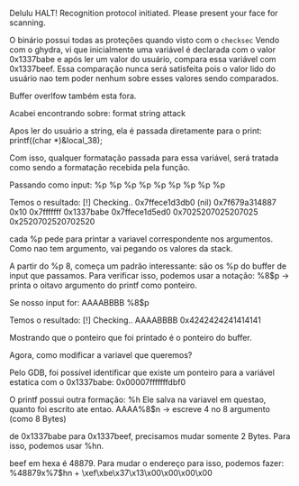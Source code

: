Delulu
HALT! Recognition protocol initiated. Please present your face for 
scanning.

O binário possui todas as proteções quando visto com o `checksec`
Vendo com o ghydra, vi que inicialmente uma variável é declarada
com o valor 0x1337babe e após ler um valor do usuário, compara
essa variável com 0x1337beef. Essa comparação nunca será satisfeita
pois o valor lido do usuário nao tem poder nenhum sobre esses valores
sendo comparados.

Buffer overlfow também esta fora.

Acabei encontrando sobre: format string attack

Apos ler do usuário a string, ela é passada diretamente para o print:
printf((char *)&local_38);

Com isso, qualquer formatação passada para essa variável, será tratada
como sendo a formatação recebida pela função.

Passando como input:
%p %p %p %p %p %p %p %p %p  

Temos o resultado:
[!] Checking.. 0x7ffece1d3db0 (nil) 0x7f679a314887 0x10 0x7fffffff 0x1337babe 0x7ffece1d5ed0 0x7025207025207025 0x2520702520702520

cada %p pede para printar a variavel correspondente nos argumentos.
Como nao tem argumento, vai pegando os valores da stack.

A partir do %p 8, começa um padrão interessante: são os %p do buffer
de input que passamos. Para verificar isso, podemos usar a notação:
%8$p -> printa o oitavo argumento do printf como ponteiro.

Se nosso input for:
AAAABBBB %8$p

Temos o resultado:
[!] Checking.. AAAABBBB 0x4242424241414141

Mostrando que o ponteiro que foi printado é o ponteiro do buffer.

Agora, como modificar a variavel que queremos?

Pelo GDB, foi possível identificar que existe um ponteiro para
a variável estatica com o 0x1337babe:
0x00007fffffffdbf0

O printf possui outra formação: %h
Ele salva na variavel em questao, quanto foi escrito ate entao.
AAAA%8$n -> escreve 4 no 8 argumento (como 8 Bytes)

de 0x1337babe para 0x1337beef, precisamos mudar somente
2 Bytes. Para isso, podemos usar %hn.

beef em hexa é 48879. Para mudar o endereço para isso,
podemos fazer:
%48879x%7$hn + \xef\xbe\x37\x13\x00\x00\x00\x00